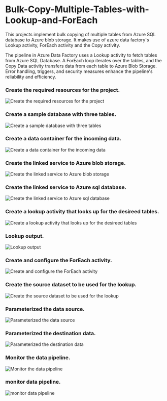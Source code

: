 # Bulk-Copy-Multiple-Tables-with-Lookup-and-ForEach

This projects implement bulk copying of multiple tables from Azure SQL database to Azure blob storage. It makes use of azure data factory's Lookup activity, ForEach activity and the Copy activity.

The pipeline in Azure Data Factory uses a Lookup activity to fetch tables from Azure SQL Database. A ForEach loop iterates over the tables, and the Copy Data activity transfers data from each table to Azure Blob Storage. Error handling, triggers, and security measures enhance the pipeline's reliability and efficiency.

### Create the required resources for the project.
![Create the required resources for the project](https://github.com/Nkamanyi/Bulk-Copy-Multiple-Tables-with-Lookup-and-ForEach/blob/main/Create%20the%20required%20resources%20for%20the%20project.png)

### Create a sample database with three tables.
![Create a sample database with three tables](https://github.com/Nkamanyi/Bulk-Copy-Multiple-Tables-with-Lookup-and-ForEach/blob/main/Create%20a%20sample%20database%20with%20three%20tables.png)

### Create a data container for the incoming data.
![Create a data container for the incoming data](https://github.com/Nkamanyi/Bulk-Copy-Multiple-Tables-with-Lookup-and-ForEach/blob/main/Create%20a%20data%20container%20for%20the%20incoming%20data.png)

### Create the linked service to Azure blob storage.
![Create the linked service to Azure blob storage](https://github.com/Nkamanyi/Bulk-Copy-Multiple-Tables-with-Lookup-and-ForEach/blob/main/Create%20the%20linked%20service%20to%20Azure%20blob%20storage.png)

### Create the linked service to Azure sql database. 
![Create the linked service to Azure sql database](https://github.com/Nkamanyi/Bulk-Copy-Multiple-Tables-with-Lookup-and-ForEach/blob/main/Create%20the%20linked%20service%20to%20Azure%20sql%20database.png)

### Create a lookup activity that looks up for the desireed tables.
![Create a lookup activity that looks up for the desireed tables](https://github.com/Nkamanyi/Bulk-Copy-Multiple-Tables-with-Lookup-and-ForEach/blob/main/Create%20a%20lookup%20activity%20that%20looks%20up%20for%20the%20desireed%20tables.png)

### Lookup output.
![Lookup output](https://github.com/Nkamanyi/Bulk-Copy-Multiple-Tables-with-Lookup-and-ForEach/blob/main/Lookup%20output.png)

### Create and configure the ForEach activity.
![Create and configure the ForEach activity](https://github.com/Nkamanyi/Bulk-Copy-Multiple-Tables-with-Lookup-and-ForEach/blob/main/Create%20and%20configure%20the%20ForEach%20activity.png)

### Create the source dataset to be used for the lookup.
![Create the source dataset to be used for the lookup](https://github.com/Nkamanyi/Bulk-Copy-Multiple-Tables-with-Lookup-and-ForEach/blob/main/Create%20the%20source%20dataset%20to%20be%20used%20for%20the%20lookup.png)

### Parameterized the data source.
![Parameterized the data source](https://github.com/Nkamanyi/Bulk-Copy-Multiple-Tables-with-Lookup-and-ForEach/blob/main/Parameterized%20the%20data%20source.png)

### Parameterized the destination data.
![Parameterized the destination data](https://github.com/Nkamanyi/Bulk-Copy-Multiple-Tables-with-Lookup-and-ForEach/blob/main/Parameterized%20the%20destination%20data.png)

### Monitor the data pipeline.
![Monitor the data pipeline](https://github.com/Nkamanyi/Bulk-Copy-Multiple-Tables-with-Lookup-and-ForEach/blob/main/Monitor%20the%20data%20pipeline.png)

### monitor data pipeline.
![monitor data pipeline ](https://github.com/Nkamanyi/Bulk-Copy-Multiple-Tables-with-Lookup-and-ForEach/blob/main/monitor%20data%20pipeline%202.png)
